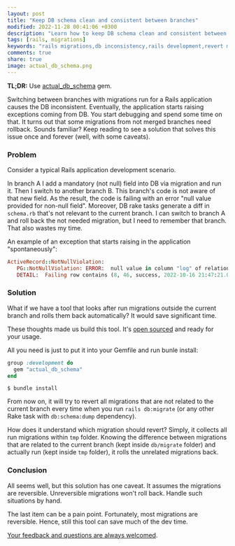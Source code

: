 ```yaml
---
layout: post
title: "Keep DB schema clean and consistent between branches"
modified: 2022-11-28 00:41:06 +0300
description: "Learn how to keep DB schema clean and consistent between branches while develop a Rails application"
tags: [rails, migrations]
keywords: "rails migrations,db inconsistency,rails development,revert migrations,open-source gem,actual_db_schema,branch switching,reversible migrations,unreversible migrations,automated migration management,development time-saving,rake task,rails debugging,rails application development,github open source"
comments: true
share: true
image: actual_db_schema.png
---
```


**TL;DR:** Use [actual_db_schema](https://github.com/widefix/actual_db_schema) gem.

Switching between branches with migrations run for a Rails application causes the DB inconsistent.
Eventually, the application starts raising exceptions coming from DB. You start debugging and spend some time on that.
It turns out that some migrations from not merged branches need rollback.
Sounds familiar? Keep reading to see a solution that solves this issue once and forever (well, with some caveats).

### Problem

Consider a typical Rails application development scenario.

In branch A I add a mandatory (not null) field into DB via migration and run it. Then I switch to another branch B.
This branch's code is not aware of that new field.
As the result, the code is failing with an error "null value provided for non-null field".
Moreover, DB rake tasks generate a diff in `schema.rb` that's not relevant to the current branch.
I can switch to branch A and roll back the not needed migration, but I need to remember that branch. That also wastes my time.

An example of an exception that starts raising in the application "spontaneously":

```ruby
ActiveRecord::NotNullViolation:
   PG::NotNullViolation: ERROR:  null value in column "log" of relation "check_results" violates not-null constraint
   DETAIL:  Failing row contains (8, 46, success, 2022-10-16 21:47:21.07212, 2022-10-16 21:47:21.07212, null).
```

### Solution

What if we have a tool that looks after run migrations outside the current branch and rolls them back automatically?
It would save significant time.

These thoughts made us build this tool. It's [open sourced](https://github.com/widefix/actual_db_schema) and ready for your usage.

All you need is just to put it into your Gemfile and run bunle install:

```ruby
group :development do
  gem "actual_db_schema"
end
```

```shell
$ bundle install
```

From now on, it will try to revert all migrations that are not related to the current branch every time when you run `rails db:migrate`
(or any other Rake task with `db:schema:dump` dependency).

How does it understand which migration should revert? Simply, it collects all run migrations within `tmp` folder.
Knowing the difference between migrations that are related to the current branch (kept inside `db/migrate` folder)
and actually run (kept inside `tmp` folder), it rolls the unrelated migrations back.

### Conclusion

All seems well, but this solution has one caveat. It assumes the migrations are reversible.
Unreversible migrations won't roll back. Handle such situations by hand.

The last item can be a pain point. Fortunately, most migrations are reversible. Hence, still this tool can save much of the dev time.

[Your feedback and questions are always welcomed](https://github.com/widefix/actual_db_schema/discussions).
